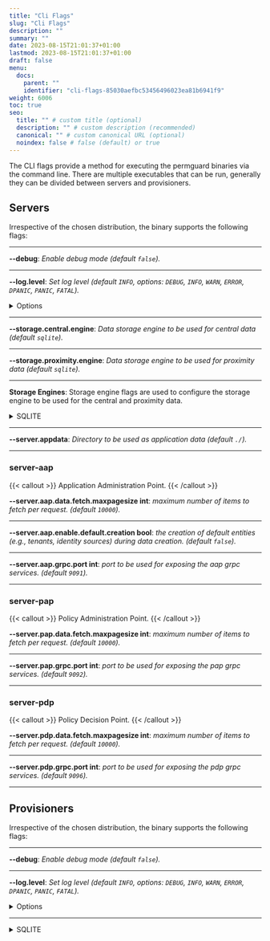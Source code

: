 ```yaml
---
title: "Cli Flags"
slug: "Cli Flags"
description: ""
summary: ""
date: 2023-08-15T21:01:37+01:00
lastmod: 2023-08-15T21:01:37+01:00
draft: false
menu:
  docs:
    parent: ""
    identifier: "cli-flags-85030aefbc53456496023ea81b6941f9"
weight: 6006
toc: true
seo:
  title: "" # custom title (optional)
  description: "" # custom description (recommended)
  canonical: "" # custom canonical URL (optional)
  noindex: false # false (default) or true
---
```

The CLI flags provide a method for executing the permguard binaries via the command line.
There are multiple executables that can be run, generally they can be divided between servers and provisioners.

## Servers

Irrespective of the chosen distribution, the binary supports the following flags:

---
**--debug**: *Enable debug mode (default `false`).*

---
**--log.level**: *Set log level (default `INFO`, options: `DEBUG`, `INFO`, `WARN`, `ERROR`, `DPANIC`, `PANIC`, `FATAL`).*

<details>
  <summary>Options</summary>

| LEVEL     | MEANING                                                                                                          |
|-----------|------------------------------------------------------------------------------------------------------------------|
| DEBUG     | Debug logs are typically voluminous, and are usually disabled in production.                                     |
| INFO      | Info is the default logging priority.                                                                            |
| WARN      | Warn logs are more important than Info, but don't need individual human review.                                  |
| ERROR     | Error logs are high-priority. If an application is running smoothly, it shouldn't generate any error-level logs. |
| DPANIC    | DPanic logs are particularly important errors. In development the logger panics after writing the message.       |
| PANIC     | Panic logs a message, then panics.                                                                               |
| FATAL     | Fatal logs a message, then calls os.Exit(1).                                                                     |

</details>

---

**--storage.central.engine**: *Data storage engine to be used for central data (default `sqlite`).*

---

**--storage.proximity.engine**: *Data storage engine to be used for proximity data (default `sqlite`).*

---

**Storage Engines**: Storage engine flags are used to configure the storage engine to be used for the central and proximity data.

<details>
  <summary>SQLITE</summary>

**--storage.engine.sqlite.dbname**: *sqlite database name (default **permguard**).*

---

</details>

---

**--server.appdata**: *Directory to be used as application data (default `./`).*

---

### server-aap

{{< callout >}} Application Administration Point. {{< /callout >}}

**--server.aap.data.fetch.maxpagesize int**: *maximum number of items to fetch per request. (default `10000`).*

---

**--server.aap.enable.default.creation bool**: *the creation of default entities (e.g., tenants, identity sources) during data creation. (default `false`).*

---

**--server.aap.grpc.port int**: *port to be used for exposing the aap grpc services. (default `9091`).*

---

### server-pap

{{< callout >}} Policy Administration Point. {{< /callout >}}

**--server.pap.data.fetch.maxpagesize int**: *maximum number of items to fetch per request. (default `10000`).*

---

**--server.pap.grpc.port int**: *port to be used for exposing the pap grpc services. (default `9092`).*

---

### server-pdp

{{< callout >}} Policy Decision Point. {{< /callout >}}

**--server.pdp.data.fetch.maxpagesize int**: *maximum number of items to fetch per request. (default `10000`).*

---

**--server.pdp.grpc.port int**: *port to be used for exposing the pdp grpc services. (default `9096`).*

---

## Provisioners

Irrespective of the chosen distribution, the binary supports the following flags:

---
**--debug**: *Enable debug mode (default `false`).*

---
**--log.level**: *Set log level (default `INFO`, options: `DEBUG`, `INFO`, `WARN`, `ERROR`, `DPANIC`, `PANIC`, `FATAL`).*

<details>
  <summary>Options</summary>

| LEVEL     | MEANING                                                                                                          |
|-----------|------------------------------------------------------------------------------------------------------------------|
| DEBUG     | Debug logs are typically voluminous, and are usually disabled in production.                                     |
| INFO      | Info is the default logging priority.                                                                            |
| WARN      | Warn logs are more important than Info, but don't need individual human review.                                  |
| ERROR     | Error logs are high-priority. If an application is running smoothly, it shouldn't generate any error-level logs. |
| DPANIC    | DPanic logs are particularly important errors. In development the logger panics after writing the message.       |
| PANIC     | Panic logs a message, then panics.                                                                               |
| FATAL     | Fatal logs a message, then calls os.Exit(1).                                                                     |

</details>

---

<details>
  <summary>SQLITE</summary>

**--storage.engine.sqlite.filepath**: *sqlite database file path (default `.`).*

---

</details>
